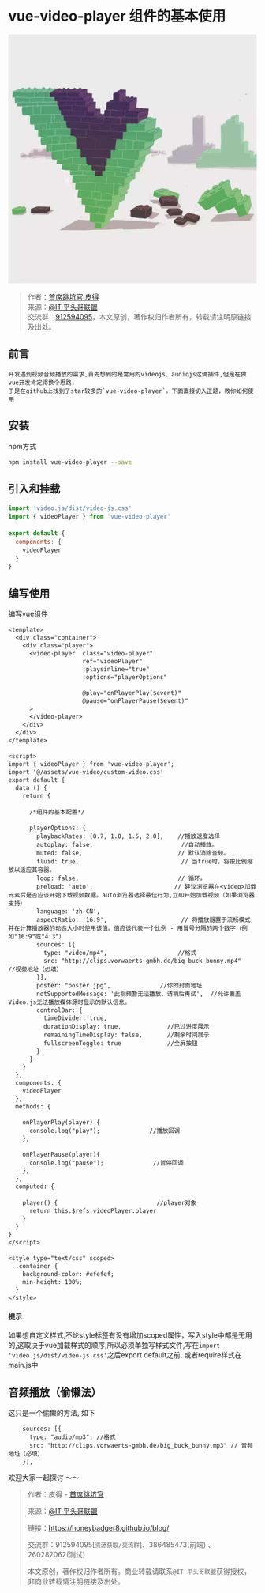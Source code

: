 # vue-video-player 组件的基本使用

![banner](./images/timg.png)

> 作者：[首席跳坑官∙皮得](https://github.com/P3T3R-Z "首席跳坑官∙皮得")<br/>
> 来源：[@IT·平头哥联盟](https://honeybadger8.github.io/blog/ "@IT·平头哥联盟")<br/>
> 交流群：[912594095](https://shang.qq.com/wpa/qunwpa?idkey=265166274bca82709718a0ae1fa9c55d65dd3608ebc780f9e6ea41e2761f5ec2 "@IT·平头哥联盟QQ交流群")，本文原创，著作权归作者所有，转载请注明原链接及出处。

## 前言

    开发遇到视频音频播放的需求,首先想到的是常用的videojs、audiojs这俩插件,但是在做vue开发肯定得换个思路，
    于是在github上找到了star较多的`vue-video-player`。下面直接切入正题，教你如何使用

## 安装
npm方式
```bash
npm install vue-video-player --save
```

## 引入和挂载
```javascript
import 'video.js/dist/video-js.css'
import { videoPlayer } from 'vue-video-player'

export default {
  components: {
    videoPlayer
  }
}
```
## 编写使用
编写vue组件

```vue
<template>
  <div class="container">
    <div class="player">
      <video-player  class="video-player"
                     ref="videoPlayer"
                     :playsinline="true"
                     :options="playerOptions"

                     @play="onPlayerPlay($event)"
                     @pause="onPlayerPause($event)"
      >
      </video-player>
    </div>
  </div>
</template>
 
<script>
import { videoPlayer } from 'vue-video-player';
import '@/assets/vue-video/custom-video.css'
export default {
  data () {
    return {
      
      /*组件的基本配置*/

      playerOptions: {
        playbackRates: [0.7, 1.0, 1.5, 2.0],    //播放速度选择
        autoplay: false,                         //自动播放。
        muted: false,                           // 默认消除音频。
        fluid: true,                             // 当true时，将按比例缩放以适应其容器。
        loop: false,                            // 循环。
        preload: 'auto',                       // 建议浏览器在<video>加载元素后是否应该开始下载视频数据。auto浏览器选择最佳行为,立即开始加载视频（如果浏览器支持）
        language: 'zh-CN',
        aspectRatio: '16:9',                     // 将播放器置于流畅模式，并在计算播放器的动态大小时使用该值。值应该代表一个比例 - 用冒号分隔的两个数字（例如"16:9"或"4:3"）
        sources: [{
          type: "video/mp4",                    //格式
          src: "http://clips.vorwaerts-gmbh.de/big_buck_bunny.mp4"   //视频地址（必填）
        }],
        poster: "poster.jpg",              //你的封面地址
        notSupportedMessage: '此视频暂无法播放，请稍后再试',  //允许覆盖Video.js无法播放媒体源时显示的默认信息。
        controlBar: { 
          timeDivider: true,                                                            
          durationDisplay: true,             //已过进度展示
          remainingTimeDisplay: false,       //剩余时间展示
          fullscreenToggle: true             //全屏按钮
        }
      }
    }
  },
  components: {
    videoPlayer
  },
  methods: {
  	
    onPlayerPlay(player) {
      console.log("play");              //播放回调
    },
    
    onPlayerPause(player){
      console.log("pause");              //暂停回调
    },
  },
  computed: {
    
    player() {                            //player对象 
      return this.$refs.videoPlayer.player
    }
  }
}
</script>

<style type="text/css" scoped>
  .container {
    background-color: #efefef;
    min-height: 100%;
  }
</style>

```
#### 提示
如果想自定义样式,不论style标签有没有增加scoped属性，写入style中都是无用的,这取决于vue加载样式的顺序,所以必须单独写样式文件,写在`import 'video.js/dist/video-js.css'`之后export default之前, 或者require样式在main.js中

## 音频播放（偷懒法）
这只是一个偷懒的方法, 如下

```
	sources: [{
      type: "audio/mp3", //格式
      src: "http://clips.vorwaerts-gmbh.de/big_buck_bunny.mp3" // 音频地址（必填）
    }],
```

欢迎大家一起探讨 ～～

> 作者：皮得 - [首席跳坑官](https://github.com/P3T3R-Z)
>
> 来源：[@IT·平头哥联盟](https://honeybadger8.github.io/blog/ "@IT·平头哥联盟")
> 
> 链接：https://honeybadger8.github.io/blog/
> 
> 交流群：912594095[`资源获取/交流群`]、386485473(前端) 、260282062(测试)
>
> 本文原创，著作权归作者所有。商业转载请联系`@IT·平头哥联盟`获得授权，非商业转载请注明链接及出处。 


